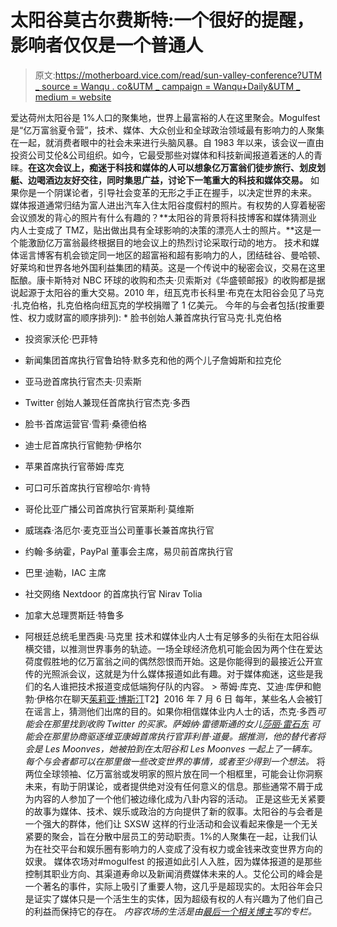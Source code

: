 # 太阳谷莫古尔费斯特:一个很好的提醒，影响者仅仅是一个普通人

> 原文:[https://motherboard.vice.com/read/sun-valley-conference?UTM _ source = Wanqu . co&UTM _ campaign = Wanqu+Daily&UTM _ medium = website](https://motherboard.vice.com/read/sun-valley-conference?utm_source=wanqu.co&utm_campaign=Wanqu+Daily&utm_medium=website)

 爱达荷州太阳谷是 1%人口的聚集地，世界上最富裕的人在这里聚会。Mogulfest 是“亿万富翁夏令营”，技术、媒体、大众创业和全球政治领域最有影响力的人聚集在一起，就消费者眼中的社会未来进行头脑风暴。自 1983 年以来，该会议一直由投资公司艾伦&公司组织。如今，它最受那些对媒体和科技新闻报道着迷的人的青睐。**在这次会议上，痴迷于科技和媒体的人可以想象亿万富翁们徒步旅行、划皮划艇、边喝酒边友好交往，同时集思广益，讨论下一笔重大的科技和媒体交易。**  如果你是一个阴谋论者，引导社会变革的无形之手正在握手，以决定世界的未来。  媒体报道通常归结为富人进出汽车入住太阳谷度假村的照片。有权势的人穿着秘密会议颁发的背心的照片有什么有趣的？**太阳谷的背景将科技博客和媒体猜测业内人士变成了 TMZ，贴出做出具有全球影响的决策的漂亮人士的照片。**这是一个能激励亿万富翁最终根据目的地会议上的热烈讨论采取行动的地方。  技术和媒体谣言博客有机会锁定同一地区的超富裕和超有影响力的人，团结硅谷、曼哈顿、好莱坞和世界各地外国利益集团的精英。这是一个传说中的秘密会议，交易在这里酝酿。康卡斯特对 NBC 环球的收购和杰夫·贝索斯对《华盛顿邮报》的收购都是据说起源于太阳谷的重大交易。2010 年，纽瓦克市长科里·布克在太阳谷会见了马克·扎克伯格，扎克伯格向纽瓦克的学校捐赠了 1 亿美元。  今年的与会者包括(按重要性、权力或财富的顺序排列):  *   脸书创始人兼首席执行官马克·扎克伯格

*   投资家沃伦·巴菲特

*   新闻集团首席执行官鲁珀特·默多克和他的两个儿子詹姆斯和拉克伦

*   亚马逊首席执行官杰夫·贝索斯

*   Twitter 创始人兼现任首席执行官杰克·多西

*   脸书·首席运营官·雪莉·桑德伯格

*   迪士尼首席执行官鲍勃·伊格尔

*   苹果首席执行官蒂姆·库克

*   可口可乐首席执行官穆哈尔·肯特

*   哥伦比亚广播公司首席执行官莱斯利·莫维斯

*   威瑞森·洛厄尔·麦克亚当公司董事长兼首席执行官

*   约翰·多纳霍，PayPal 董事会主席，易贝前首席执行官

*   巴里·迪勒，IAC 主席

*   社交网络 Nextdoor 的首席执行官 Nirav Tolia

*   加拿大总理贾斯廷·特鲁多

*   阿根廷总统毛里西奥·马克里  技术和媒体业内人士有足够多的头衔在太阳谷纵横交错，以推测世界事务的轨迹。一场全球经济危机可能会因为两个住在爱达荷度假胜地的亿万富翁之间的偶然怨恨而开始。这是你能得到的最接近公开宣传的光照派会议，这就是为什么媒体报道如此有趣。对于媒体痴迷，这些是我们的名人谁把技术报道变成低端狗仔队的内容。  > 蒂姆·库克、艾迪·库伊和鲍勃·伊格尔在聊天[茱莉亚·博斯汀](/p)T2】2016 年 7 月 6 日  每年，某些名人会被钉在谣言上，猜测他们出席的目的。如果你相信媒体业内人士的话，杰克·多西*可能会在那里找到收购 Twitter 的买家。萨姆纳·雷德斯通的女儿[莎丽·雷石东](http://www.recode.net/2016/6/16/11954388/silicon-valley-viacom-family-drama) *可能*会在那里协商驱逐维亚康姆首席执行官菲利普·道曼。据推测，他的替代者将会是 Les Moonves，她被拍到在太阳谷和 Les Moonves 一起上了一辆车。每个与会者都可以在那里做一些改变世界的事情，或者至少得到一个想法。*  将两位全球领袖、亿万富翁或发明家的照片放在同一个相框里，可能会让你洞察未来，有助于阴谋论，或者提供绝对没有任何意义的信息。那些通常不屑于成为内容的人参加了一个他们被边缘化成为八卦内容的活动。  正是这些无关紧要的故事为媒体、技术、娱乐或政治的方向提供了新的叙事。太阳谷的与会者是一个强大的群体，他们让 SXSW 这样的行业活动和会议看起来像是一个无关紧要的聚会，旨在分散中层员工的劳动职责。1%的人聚集在一起，让我们认为在社交平台和娱乐圈有影响力的人变成了没有权力或金钱来改变世界方向的奴隶。  媒体农场对#mogulfest 的报道如此引人入胜，因为媒体报道的是那些控制其职业方向、其渠道寿命以及新闻消费媒体未来的人。艾伦公司的峰会是一个著名的事件，实际上吸引了重要人物，这几乎是超现实的。太阳谷年会只是证实了媒体只是一个活生生的实体，因为超级有权的人有兴趣为了他们自己的利益而保持它的存在。  *内容农场的生活是由[最后一个相关博主](http://motherboard.vice.com/read/hipster-runoff-the-last-relevant-blogger)写的专栏。*